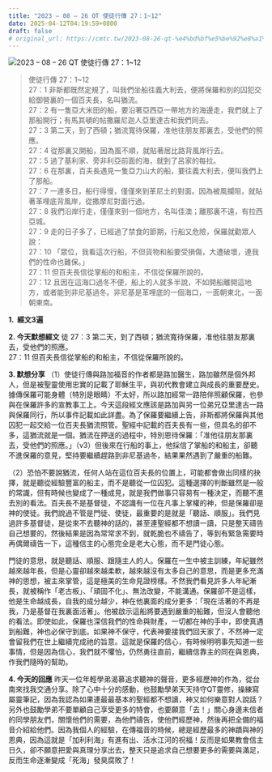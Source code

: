 ```yaml
---
title: "2023 – 08 – 26 QT 使徒行傳 27：1~12"
date: 2025-04-12T04:19:59+0800
draft: false
# original_url: https://cmtc.tw/2023-08-26-qt-%e4%bd%bf%e5%be%92%e8%a1%8c%e5%82%b3-27%ef%bc%9a112
---
```


![2023 – 08 – 26 QT  使徒行傳 27：1\~12](/images/qt.jpg  "2023 – 08 – 26 QT  使徒行傳 27：1\~12")

> 使徒行傳 27：1\~12  
> 27：1 非斯都既然定規了，叫我們坐船往義大利去，便將保羅和別的囚犯交給御營裏的一個百夫長，名叫猶流。  
> 27：2 有一隻亞大米田的船，要沿著亞西亞一帶地方的海邊走，我們就上了那船開行；有馬其頓的帖撒羅尼迦人亞里達古和我們同去。  
> 27：3 第二天，到了西頓；猶流寬待保羅，准他往朋友那裏去，受他們的照應。  
> 27：4 從那裏又開船，因為風不順，就貼著居比路背風岸行去。  
> 27：5 過了基利家、旁非利亞前面的海，就到了呂家的每拉。  
> 27：6 在那裏，百夫長遇見一隻亞力山大的船，要往義大利去，便叫我們上了那船。  
> 27：7 一連多日，船行得慢，僅僅來到革尼土的對面。因為被風攔阻，就貼著革哩底背風岸，從撒摩尼對面行過。  
> 27：8 我們沿岸行走，僅僅來到一個地方，名叫佳澳；離那裏不遠，有拉西亞城。  
> 27：9 走的日子多了，已經過了禁食的節期，行船又危險，保羅就勸眾人說：  
> 27：10 「眾位，我看這次行船，不但貨物和船要受損傷，大遭破壞，連我們的性命也難保。」  
> 27：11 但百夫長信從掌船的和船主，不信從保羅所說的。  
> 27：12 且因在這海口過冬不便，船上的人就多半說，不如開船離開這地方，或者能到非尼基過冬。非尼基是革哩底的一個海口，一面朝東北，一面朝東南。

**1.  經文3遍**

**2. 今天默想經文**
徒 27：3 第二天，到了西頓；猶流寬待保羅，准他往朋友那裏去，受他們的照應。  
27：11 但百夫長信從掌船的和船主，不信從保羅所說的。

**3. 默想分享**
（1）使徒行傳與路加福音的作者都是路加醫生，路加雖然是個外邦人，但是被聖靈使用忠實的記載了耶穌生平，與初代教會建立與成長的重要歷史。據傳保羅可能身體（特別是眼睛）不太好，所以路加經常一路陪伴照顧保羅，也參與在保羅許多的宣教事工上。今天這段經文應該是路加與另一位弟兄亞里達古一路與保羅同行，所以事件記載如此詳盡。為了保羅要繼續上告，非斯都將保羅與其他囚犯一起交給一位百夫長猶流照管。聖經中記載的百夫長有一些，但具名的卻不多，這猶流就是一個。猶流在押送的過程中，特別恩待保羅：「准他往朋友那裏去，受他們的照應。」（v3）但後來在行船的事上，他採信了掌船的和船主，卻聽不進保羅的意見，堅持要繼續趕路到非尼基過冬，結果果然遇到了嚴重的船難。

（2）恐怕不要說猶流，任何人站在這位百夫長的位置上，可能都會做出同樣的抉擇，就是聽從經驗豐富的船主，而不是聽從一位囚犯。這種選擇的判斷雖然是一般的常識，但有時候也變成了一種成見，就是我們做事只容易有一種決定，而聽不進去別的看法。百夫長不是基督徒，不認識有一位在凡事上掌權的神，但是保羅卻是神的使徒。我們說過不管是門徒、使徒，最重要的是就是「聽話、順服」。我們見過許多基督徒，是從來不去聽神的話的，甚至連聖經都不想讀一讀，只是整天禱告自己想要的，然後結果是因為常常求不到，就乾脆也不禱告了，等到有緊急需要時再偶爾禱告一下，這種信主的心態完全是老大心態，而不是門徒心態。

門徒的意思，就是聽話、順服、跟隨主人的人。保羅在一生中被主訓練，年紀雖然越來越年長，但是心靈卻越來越柔軟，越來越沒有太多自己的意思，而是更多充滿神的思想，被主來掌管，這是極美的生命見證榜樣。不然我們看見許多人年紀漸長，就被稱作「老古板」、「頑固不化」、無法改變，不能溝通。保羅卻不是這樣，他是生命越成長，自我的成分越少，神在他裏面的成分更多：「現在活著的不再是我，乃是基督在我裏面活著」。他被啟示這船將要遇到嚴重的船難，但沒人會聽他的看法。即使如此，保羅也深信我們的性命與財產，一切都在神的手中，即使真遇到船難，神也必保守到底。如果神不保守，代表神要接我們回天家了，不然神一定會留我們在世上繼續完成祂的旨意。這就是保羅的信心，有時候明明事先知道一些事情，但是因為信心，我們就不懼怕，仍然勇往直前，繼續信靠主的同在與恩典，作我們隨時的幫助。

**4. 今天的回應**
昨天一位年輕學弟渴慕追求聽神的聲音，更多經歷神的作為，從台南來找我交通分享。除了心中十分的感動，也鼓勵學弟天天持守QT靈修，操練寫屬靈筆記，因為我認為如果連最最基本的聖經都不想讀，神又如何樂意對人說話？另外也鼓勵學弟不要單顧自己享受更多的特會，也要願意「去！」關心身邊未信者的同學朋友們，關懷他們的需要，為他們禱告，使他們經歷神，然後再把全備的福音介紹給他們。因為我個人的經驗，在傳福音的時候，總是經歷最多的神蹟與神的恩典，因為這就是「加利利海」有進有出、活水江河的祝福！反而是如果教會信主日久，卻不願意把愛與真理分享出去，整天只是追求自己想要更多的需要與滿足，反而生命逐漸變成「死海」發臭腐敗了！
